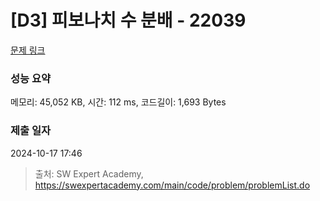 # [D3] 피보나치 수 분배 - 22039 

[문제 링크](https://swexpertacademy.com/main/code/problem/problemDetail.do?contestProbId=AZGSf4TaM08DFAXd) 

### 성능 요약

메모리: 45,052 KB, 시간: 112 ms, 코드길이: 1,693 Bytes

### 제출 일자

2024-10-17 17:46



> 출처: SW Expert Academy, https://swexpertacademy.com/main/code/problem/problemList.do